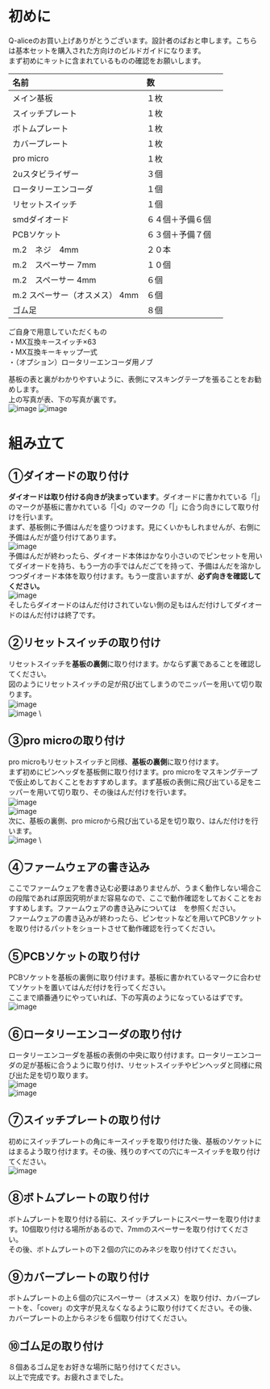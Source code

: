 # 初めに

Q-aliceのお買い上げありがとうございます。設計者のぱおと申します。こちらは基本セットを購入された方向けのビルドガイドになります。 \
まず初めにキットに含まれているものの確認をお願いします。

| 名前 | 数 | 
|:-|:-|
| メイン基板 | １枚 |
| スイッチプレート | １枚 |
| ボトムプレート | １枚 |
| カバープレート | １枚 |
| pro micro | １枚　|
| 2uスタビライザー　| ３個 |
| ロータリーエンコーダ | １個 |
| リセットスイッチ | １個 |
| smdダイオード | ６４個＋予備６個 |
| PCBソケット | ６３個＋予備７個　|
| m.2　ネジ　4mm | ２０本　|
| m.2　スペーサー 7mm | １０個 |
| m.2　スペーサー 4mm | ６個 |
| m.2 スペーサー（オスメス） 4mm | ６個 |
| ゴム足 | ８個 |

ご自身で用意していただくもの \
・MX互換キースイッチ×63 \
・MX互換キーキャップ一式 \
・（オプション）ロータリーエンコーダ用ノブ 

基板の表と裏がわかりやすいように、表側にマスキングテープを張ることをお勧めします。 \
上の写真が表、下の写真が裏です。 \
![image](https://github.com/pao62/Q-alice/assets/136018293/743f5634-2dca-46db-8ca1-07629b0e8485)
![image](https://github.com/pao62/Q-alice/assets/136018293/54ab05c2-2dad-42b6-9e9a-c00de4638082)


# 組み立て

## ①ダイオードの取り付け
**ダイオードは取り付ける向きが決まっています**。ダイオードに書かれている「|」のマークが基板に書かれている「|◁」のマークの「|」に合う向きにして取り付けを行います。 \
まず、基板側に予備はんだを盛りつけます。見にくいかもしれませんが、右側に予備はんだが盛り付けてあります。 \
![image](https://github.com/pao62/Q-alice/assets/136018293/8dda15c9-af74-44b2-a2e8-b143202ad78c) \
予備はんだが終わったら、ダイオード本体はかなり小さいのでピンセットを用いてダイオードを持ち、もう一方の手ではんだごてを持って、予備はんだを溶かしつつダイオード本体を取り付けます。もう一度言いますが、**必ず向きを確認してください。**　\
![image](https://github.com/pao62/Q-alice/assets/136018293/8096f8dc-76f4-452b-abd4-c54d0e56dfec) \
そしたらダイオードのはんだ付けされていない側の足もはんだ付けしてダイオードのはんだ付けは終了です。

## ②リセットスイッチの取り付け
リセットスイッチを**基板の裏側**に取り付けます。かならず裏であることを確認してください。　\
図のようにリセットスイッチの足が飛び出てしまうのでニッパーを用いて切り取ります。 \
![image](https://github.com/pao62/Q-alice/assets/136018293/4fabc5a2-6314-46bc-87a3-b0ac6df51dcb)　\
![image](https://github.com/pao62/Q-alice/assets/136018293/ed41ff4e-52a5-4a61-8a2e-4597a6172f32) \

## ③pro microの取り付け
pro microもリセットスイッチと同様、**基板の裏側**に取り付けます。 \
まず初めにピンヘッダを基板側に取り付けます。pro microをマスキングテープで仮止めしておくことをおすすめします。まず基板の表側に飛び出ている足をニッパーを用いて切り取り、その後はんだ付けを行います。　\
![image](https://github.com/pao62/Q-alice/assets/136018293/b15457c7-84c2-4d67-8ee8-33c947872b5c)　\
![image](https://github.com/pao62/Q-alice/assets/136018293/615698d1-e377-4746-b949-421d05a8986a) \
次に、基板の裏側、pro microから飛び出ている足を切り取り、はんだ付けを行います。 \
![image](https://github.com/pao62/Q-alice/assets/136018293/3621fbca-79e8-4d34-bdf0-d3ade5ecba33) \

## ④ファームウェアの書き込み
ここでファームウェアを書き込む必要はありませんが、うまく動作しない場合この段階であれば原因究明がまだ容易なので、ここで動作確認をしておくことをおすすめします。ファームウェアの書き込みについては　を参照ください。 \
ファームウェアの書き込みが終わったら、ピンセットなどを用いてPCBソケットを取り付けるパットをショートさせて動作確認を行ってください。

## ⑤PCBソケットの取り付け
PCBソケットを基板の裏側に取り付けます。基板に書かれているマークに合わせてソケットを置いてはんだ付けを行ってください。　\
ここまで順番通りにやっていれば、下の写真のようになっているはずです。 \
![image](https://github.com/pao62/Q-alice/assets/136018293/b703e1ae-5b68-40f1-8f21-9a3876bf6f90)

## ⑥ロータリーエンコーダの取り付け
ロータリーエンコーダを基板の表側の中央に取り付けます。ロータリーエンコーダの足が基板に合うように取り付け、リセットスイッチやピンヘッダと同様に飛び出た足を切り取ります。 \
![image](https://github.com/pao62/Q-alice/assets/136018293/82d5a467-0c1a-4a1e-8ab1-7a5952e0084c) \
![image](https://github.com/pao62/Q-alice/assets/136018293/a3358290-ccb8-4ed5-ad0e-5ad71c0b3299) 

## ⑦スイッチプレートの取り付け
初めにスイッチプレートの角にキースイッチを取り付けた後、基板のソケットにはまるよう取り付けます。その後、残りのすべての穴にキースイッチを取り付けてください。 \
![image](https://github.com/pao62/Q-alice/assets/136018293/d337af40-b4da-41da-8a8e-cdd017489212)

## ⑧ボトムプレートの取り付け
ボトムプレートを取り付ける前に、スイッチプレートにスペーサーを取り付けます。10個取り付ける場所があるので、7mmのスペーサーを取り付けてください。\
その後、ボトムプレートの下２個の穴にのみネジを取り付けてください。

## ⑨カバープレートの取り付け
ボトムプレートの上６個の穴にスペーサー（オスメス）を取り付け、カバープレートを、「cover」の文字が見えなくなるように取り付けてください。その後、カバープレートの上からネジを６個取り付けてください。

## ⑩ゴム足の取り付け
８個あるゴム足をお好きな場所に貼り付けてください。 \
以上で完成です。お疲れさまでした。
